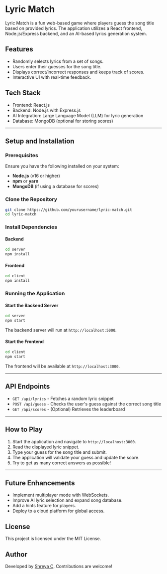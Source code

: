 # Lyric Match

Lyric Match is a fun web-based game where players guess the song title based on provided lyrics. The application utilizes a React frontend, Node.js/Express backend, and an AI-based lyrics generation system.

## Features

- Randomly selects lyrics from a set of songs.
- Users enter their guesses for the song title.
- Displays correct/incorrect responses and keeps track of scores.
- Interactive UI with real-time feedback.

## Tech Stack

- Frontend: React.js
- Backend: Node.js with Express.js
- AI Integration: Large Language Model (LLM) for lyric generation
- Database: MongoDB (optional for storing scores)

---

## Setup and Installation

### Prerequisites

Ensure you have the following installed on your system:

- **Node.js** (v16 or higher)
- **npm** or **yarn**
- **MongoDB** (if using a database for scores)

### Clone the Repository

```sh
git clone https://github.com/yourusername/lyric-match.git
cd lyric-match
```

### Install Dependencies

#### Backend

```sh
cd server
npm install
```

#### Frontend

```sh
cd client
npm install
```

### Running the Application

#### Start the Backend Server

```sh
cd server
npm start
```

The backend server will run at `http://localhost:5000`.

#### Start the Frontend

```sh
cd client
npm start
```

The frontend will be available at `http://localhost:3000`.

---

## API Endpoints

- `GET /api/lyrics` - Fetches a random lyric snippet
- `POST /api/guess` - Checks the user's guess against the correct song title
- `GET /api/scores` - (Optional) Retrieves the leaderboard

---

## How to Play

1. Start the application and navigate to `http://localhost:3000`.
2. Read the displayed lyric snippet.
3. Type your guess for the song title and submit.
4. The application will validate your guess and update the score.
5. Try to get as many correct answers as possible!

---

## Future Enhancements

- Implement multiplayer mode with WebSockets.
- Improve AI lyric selection and expand song database.
- Add a hints feature for players.
- Deploy to a cloud platform for global access.

## License

This project is licensed under the MIT License.

## Author

Developed by [Shreya C]([https://github.com/yourusername](https://github.com/shreya0626)). Contributions are welcome!

